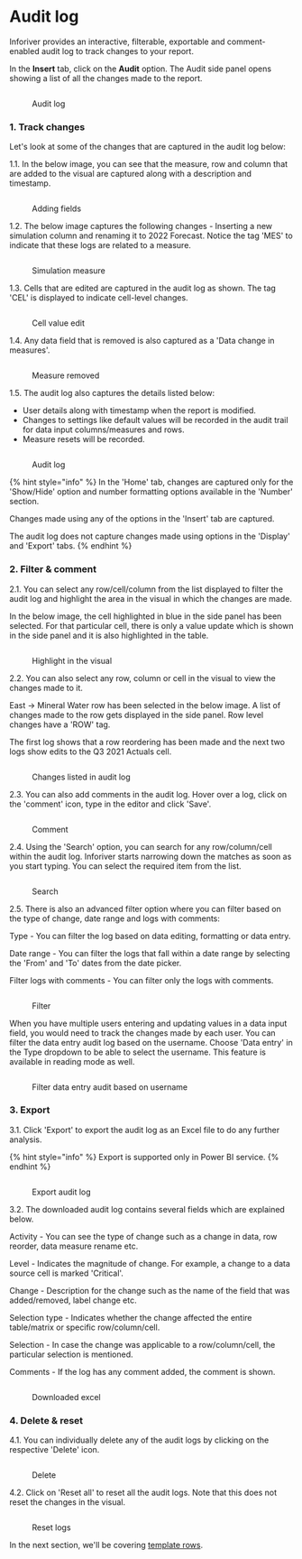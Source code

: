# Audit log

Inforiver provides an interactive, filterable, exportable and comment-enabled audit log to track changes to your report.

In the **Insert** tab, click on the **Audit** option. The Audit side panel opens showing a list of all the changes made to the report. &#x20;

<figure><img src="../.gitbook/assets/Audit (2).png" alt=""><figcaption><p>Audit log</p></figcaption></figure>

### 1. Track changes

Let's look at some of the changes that are captured in the audit log below:

1.1. In the below image, you can see that the measure, row and column that are added to the visual are captured along with a description and timestamp.

<figure><img src="../.gitbook/assets/Audit (3).png" alt=""><figcaption><p>Adding fields</p></figcaption></figure>

1.2. The below image captures the following changes - Inserting a new simulation column and renaming it to 2022 Forecast. Notice the tag 'MES' to indicate that these logs are related to a measure.

<figure><img src="../.gitbook/assets/Audit log measure.png" alt=""><figcaption><p>Simulation measure</p></figcaption></figure>

1.3. Cells that are edited are captured in the audit log as shown. The tag 'CEL' is displayed to indicate cell-level changes.

<figure><img src="../.gitbook/assets/Value change (1).png" alt=""><figcaption><p>Cell value edit</p></figcaption></figure>

1.4. Any data field that is removed is also captured as a 'Data change in measures'.&#x20;

<figure><img src="../.gitbook/assets/Measure remove.png" alt=""><figcaption><p>Measure removed</p></figcaption></figure>

1.5. The audit log also captures the details listed below:

* User details along with timestamp when the report is modified.
* Changes to settings like default values will be recorded in the audit trail for data input columns/measures and rows.
* Measure resets will be recorded.

<figure><img src="../.gitbook/assets/image (1) (1) (1) (1) (1) (1) (1) (1) (1) (1) (1) (1) (1) (1).png" alt=""><figcaption><p>Audit log</p></figcaption></figure>

{% hint style="info" %}
In the 'Home' tab, changes are captured only for the 'Show/Hide' option and number formatting options available in the 'Number' section.

Changes made using any of the options in the 'Insert' tab are captured.&#x20;

The audit log does not capture changes made using options in the 'Display' and 'Export' tabs.
{% endhint %}

### 2. Filter & comment

2.1. You can select any row/cell/column from the list displayed to filter the audit log and highlight the area in the visual in which the changes are made.&#x20;

In the below image, the cell highlighted in blue in the side panel has been selected. For that particular cell, there is only a value update which is shown in the side panel and it is also highlighted in the table.

<figure><img src="../.gitbook/assets/Selecting from list.png" alt=""><figcaption><p>Highlight in the visual</p></figcaption></figure>

2.2. You can also select any row, column or cell in the visual to view the changes made to it.

East -> Mineral Water row has been selected in the below image. A list of changes made to the row gets displayed in the side panel. Row level changes have a 'ROW' tag.

The first log shows that a row reordering has been made and the next two logs show edits to the Q3 2021 Actuals cell.

<figure><img src="../.gitbook/assets/Audit log list.png" alt=""><figcaption><p>Changes listed in audit log</p></figcaption></figure>

2.3. You can also add comments in the audit log. Hover over a log, click on the 'comment' icon, type in the editor and click 'Save'.&#x20;

<figure><img src="../.gitbook/assets/Comment.png" alt=""><figcaption><p>Comment</p></figcaption></figure>

2.4. Using the 'Search' option, you can search for any row/column/cell within the audit log. Inforiver starts narrowing down the matches as soon as you start typing. You can select the required item from the list.

<figure><img src="../.gitbook/assets/Search (3).png" alt=""><figcaption><p>Search</p></figcaption></figure>

2.5. There is also an advanced filter option where you can filter based on the type of change, date range and logs with comments:

Type - You can filter the log based on data editing, formatting or data entry.&#x20;

Date range - You can filter the logs that fall within a date range by selecting the 'From' and 'To' dates from the date picker.

Filter logs with comments - You can filter only the logs with comments.

<figure><img src="../.gitbook/assets/image (780).png" alt=""><figcaption><p>Filter</p></figcaption></figure>

When you have multiple users entering and updating values in a data input field, you would need to track the changes made by each user. You can filter the data entry audit log based on the username. Choose 'Data entry' in the Type dropdown to be able to select the username. This feature is available in reading mode as well.

<figure><img src="../.gitbook/assets/image (781).png" alt=""><figcaption><p>Filter data entry audit based on username</p></figcaption></figure>

### 3. Export

3.1. Click 'Export' to export the audit log as an Excel file to do any further analysis.&#x20;

{% hint style="info" %}
Export is supported only in Power BI service.
{% endhint %}

<figure><img src="../.gitbook/assets/Delete (4).png" alt=""><figcaption><p>Export audit log</p></figcaption></figure>

3.2. The downloaded audit log contains several fields which are explained below.

Activity - You can see the type of change such as a change in data, row reorder, data measure rename etc.&#x20;

Level - Indicates the magnitude of change. For example, a change to a data source cell is marked 'Critical'.

Change - Description for the change such as the name of the field that was added/removed, label change etc.

Selection type - Indicates whether the change affected the entire table/matrix or specific row/column/cell.

Selection - In case the change was applicable to a row/column/cell, the particular selection is mentioned.

Comments - If the log has any comment added, the comment is shown.

<figure><img src="../.gitbook/assets/Audit excel.png" alt=""><figcaption><p>Downloaded excel</p></figcaption></figure>

### 4. Delete & reset

4.1. You can individually delete any of the audit logs by clicking on the respective 'Delete' icon.

<figure><img src="../.gitbook/assets/Delete (3).png" alt=""><figcaption><p>Delete</p></figcaption></figure>

4.2. Click on 'Reset all' to reset all the audit logs. Note that this does not reset the changes in the visual.&#x20;

<figure><img src="../.gitbook/assets/Delete (5).png" alt=""><figcaption><p>Reset logs</p></figcaption></figure>

In the next section, we'll be covering [template rows](../working-with-inforiver/4.-adding-business-logic-and-formulae/insert-calculated-rows/template-rows.md).

